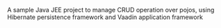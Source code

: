 A sample Java JEE project to manage CRUD operation over pojos, using Hibernate persistence framework and Vaadin application framework
